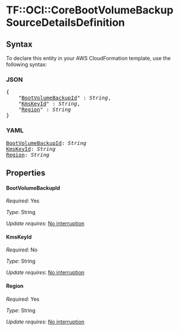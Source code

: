 # TF::OCI::CoreBootVolumeBackup SourceDetailsDefinition

## Syntax

To declare this entity in your AWS CloudFormation template, use the following syntax:

### JSON

<pre>
{
    "<a href="#bootvolumebackupid" title="BootVolumeBackupId">BootVolumeBackupId</a>" : <i>String</i>,
    "<a href="#kmskeyid" title="KmsKeyId">KmsKeyId</a>" : <i>String</i>,
    "<a href="#region" title="Region">Region</a>" : <i>String</i>
}
</pre>

### YAML

<pre>
<a href="#bootvolumebackupid" title="BootVolumeBackupId">BootVolumeBackupId</a>: <i>String</i>
<a href="#kmskeyid" title="KmsKeyId">KmsKeyId</a>: <i>String</i>
<a href="#region" title="Region">Region</a>: <i>String</i>
</pre>

## Properties

#### BootVolumeBackupId

_Required_: Yes

_Type_: String

_Update requires_: [No interruption](https://docs.aws.amazon.com/AWSCloudFormation/latest/UserGuide/using-cfn-updating-stacks-update-behaviors.html#update-no-interrupt)

#### KmsKeyId

_Required_: No

_Type_: String

_Update requires_: [No interruption](https://docs.aws.amazon.com/AWSCloudFormation/latest/UserGuide/using-cfn-updating-stacks-update-behaviors.html#update-no-interrupt)

#### Region

_Required_: Yes

_Type_: String

_Update requires_: [No interruption](https://docs.aws.amazon.com/AWSCloudFormation/latest/UserGuide/using-cfn-updating-stacks-update-behaviors.html#update-no-interrupt)

